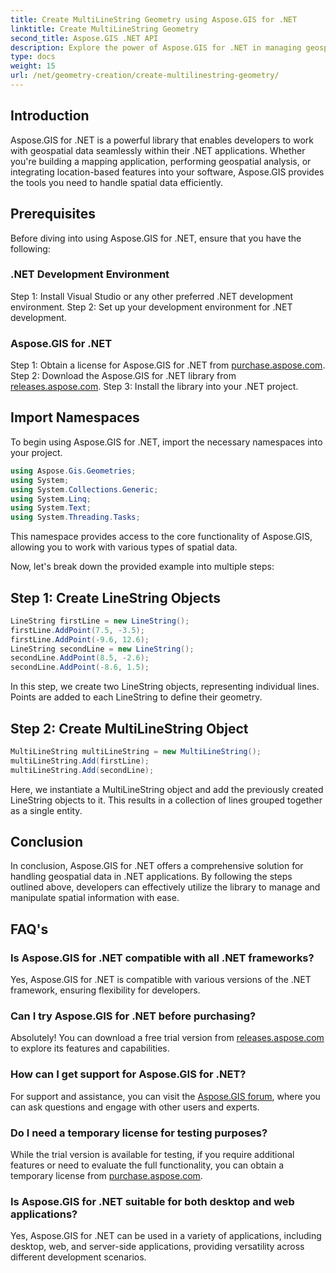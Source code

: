```yaml
---
title: Create MultiLineString Geometry using Aspose.GIS for .NET
linktitle: Create MultiLineString Geometry
second_title: Aspose.GIS .NET API
description: Explore the power of Aspose.GIS for .NET in managing geospatial data efficiently. Download now for a seamless experience.
type: docs
weight: 15
url: /net/geometry-creation/create-multilinestring-geometry/
---
```

## Introduction
Aspose.GIS for .NET is a powerful library that enables developers to work with geospatial data seamlessly within their .NET applications. Whether you're building a mapping application, performing geospatial analysis, or integrating location-based features into your software, Aspose.GIS provides the tools you need to handle spatial data efficiently.
## Prerequisites
Before diving into using Aspose.GIS for .NET, ensure that you have the following:
### .NET Development Environment
Step 1: Install Visual Studio or any other preferred .NET development environment.
Step 2: Set up your development environment for .NET development.
### Aspose.GIS for .NET
Step 1: Obtain a license for Aspose.GIS for .NET from [purchase.aspose.com](https://purchase.aspose.com/buy).
Step 2: Download the Aspose.GIS for .NET library from [releases.aspose.com](https://releases.aspose.com/gis/net/).
Step 3: Install the library into your .NET project.

## Import Namespaces
To begin using Aspose.GIS for .NET, import the necessary namespaces into your project.

```csharp
using Aspose.Gis.Geometries;
using System;
using System.Collections.Generic;
using System.Linq;
using System.Text;
using System.Threading.Tasks;
```
This namespace provides access to the core functionality of Aspose.GIS, allowing you to work with various types of spatial data.

Now, let's break down the provided example into multiple steps:
## Step 1: Create LineString Objects
```csharp
LineString firstLine = new LineString();
firstLine.AddPoint(7.5, -3.5);
firstLine.AddPoint(-9.6, 12.6);
LineString secondLine = new LineString();
secondLine.AddPoint(8.5, -2.6);
secondLine.AddPoint(-8.6, 1.5);
```
In this step, we create two LineString objects, representing individual lines. Points are added to each LineString to define their geometry.
## Step 2: Create MultiLineString Object
```csharp
MultiLineString multiLineString = new MultiLineString();
multiLineString.Add(firstLine);
multiLineString.Add(secondLine);
```
Here, we instantiate a MultiLineString object and add the previously created LineString objects to it. This results in a collection of lines grouped together as a single entity.

## Conclusion
In conclusion, Aspose.GIS for .NET offers a comprehensive solution for handling geospatial data in .NET applications. By following the steps outlined above, developers can effectively utilize the library to manage and manipulate spatial information with ease.
## FAQ's
### Is Aspose.GIS for .NET compatible with all .NET frameworks?
Yes, Aspose.GIS for .NET is compatible with various versions of the .NET framework, ensuring flexibility for developers.
### Can I try Aspose.GIS for .NET before purchasing?
Absolutely! You can download a free trial version from [releases.aspose.com](https://releases.aspose.com/) to explore its features and capabilities.
### How can I get support for Aspose.GIS for .NET?
For support and assistance, you can visit the [Aspose.GIS forum](https://forum.aspose.com/c/gis/33), where you can ask questions and engage with other users and experts.
### Do I need a temporary license for testing purposes?
While the trial version is available for testing, if you require additional features or need to evaluate the full functionality, you can obtain a temporary license from [purchase.aspose.com](https://purchase.aspose.com/temporary-license/).
### Is Aspose.GIS for .NET suitable for both desktop and web applications?
Yes, Aspose.GIS for .NET can be used in a variety of applications, including desktop, web, and server-side applications, providing versatility across different development scenarios.
